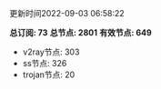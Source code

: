 更新时间2022-09-03 06:58:22

**总订阅: 73**
**总节点: 2801**
**有效节点: 649**
- v2ray节点: 303
- ss节点: 326
- trojan节点: 20
